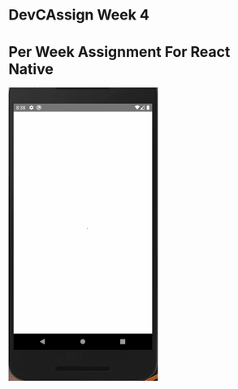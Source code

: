 # DevCAssign Week 4
Per Week Assignment For React Native
=====================================

![](./assets/product.gif)
